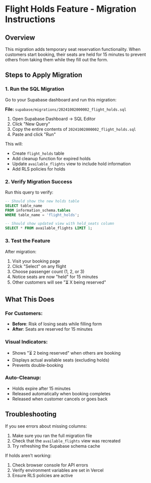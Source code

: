 # Flight Holds Feature - Migration Instructions

## Overview
This migration adds temporary seat reservation functionality. When customers start booking, their seats are held for 15 minutes to prevent others from taking them while they fill out the form.

## Steps to Apply Migration

### 1. Run the SQL Migration

Go to your Supabase dashboard and run this migration:

**File:** `supabase/migrations/20241002000002_flight_holds.sql`

1. Open Supabase Dashboard → SQL Editor
2. Click "New Query"
3. Copy the entire contents of `20241002000002_flight_holds.sql`
4. Paste and click "Run"

This will:
- Create `flight_holds` table
- Add cleanup function for expired holds
- Update `available_flights` view to include hold information
- Add RLS policies for holds

### 2. Verify Migration Success

Run this query to verify:

```sql
-- Should show the new holds table
SELECT table_name
FROM information_schema.tables
WHERE table_name = 'flight_holds';

-- Should show updated view with held_seats column
SELECT * FROM available_flights LIMIT 1;
```

### 3. Test the Feature

After migration:
1. Visit your booking page
2. Click "Select" on any flight
3. Choose passenger count (1, 2, or 3)
4. Notice seats are now "held" for 15 minutes
5. Other customers will see "⏳ X being reserved"

## What This Does

### For Customers:
- **Before**: Risk of losing seats while filling form
- **After**: Seats are reserved for 15 minutes

### Visual Indicators:
- Shows "⏳ 2 being reserved" when others are booking
- Displays actual available seats (excluding holds)
- Prevents double-booking

### Auto-Cleanup:
- Holds expire after 15 minutes
- Released automatically when booking completes
- Released when customer cancels or goes back

## Troubleshooting

If you see errors about missing columns:
1. Make sure you ran the full migration file
2. Check that the `available_flights` view was recreated
3. Try refreshing the Supabase schema cache

If holds aren't working:
1. Check browser console for API errors
2. Verify environment variables are set in Vercel
3. Ensure RLS policies are active
